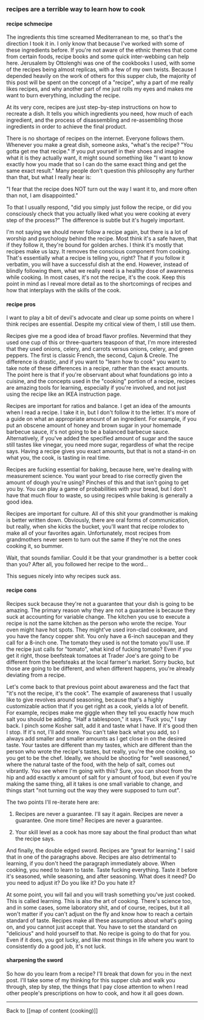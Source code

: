 ### recipes are a terrible way to learn how to cook

#### recipe schmecipe

The ingredients this time screamed Mediterranean to me, so that's the direction I took it in. I only know that because I've worked with some of these ingredients before. If you're not aware of the ethnic themes that come from certain foods, recipe books and some quick inter-webbing can help here. Jerusalem by Ottolenghi was one of the cookbooks I used, with some of the recipes being almost replicas, with a few of my own twists. Because I depended heavily on the work of others for this supper club, the majority of this post will be spent on the concept of a "recipe", why a part of me really likes recipes, and why another part of me just rolls my eyes and makes me want to burn everything, including the recipe. 

At its very core, recipes are just step-by-step instructions on how to recreate a dish. It tells you which ingredients you need, how much of each ingredient, and the process of disassembling and re-assembling those ingredients in order to achieve the final product.

There is no shortage of recipes on the internet. Everyone follows them. Whenever you make a great dish, someone asks, "what's the recipe? "You gotta get me that recipe." If you put yourself in their shoes and imagine what it is they actually want, it might sound something like "I want to know exactly how you made that so I can do the same exact thing and get the same exact result." Many people don't question this philosophy any further than that, but what I really hear is:

"I fear that the recipe does NOT turn out the way I want it to, and more often than not, I am disappointed."

To that I usually respond, "did you simply just follow the recipe, or did you consciously check that you actually liked what you were cooking at every step of the process?" The difference is subtle but it's hugely important. 

I'm not saying we should never follow a recipe again, but there is a lot of worship and psychology behind the recipe. Most think it's a safe haven, that if they follow it, they're bound for golden arches. I think it's mostly that recipes make us lazy. It removes the conscious component from cooking. That's essentially what a recipe is telling you, right? That if you follow it verbatim, you will have a successful dish at the end. However, instead of blindly following them, what we really need is a healthy dose of awareness while cooking. In most cases, it's not the recipe, it's the cook. Keep this point in mind as I reveal more detail as to the shortcomings of recipes and how that interplays with the skills of the cook. 

#### recipe pros

I want to play a bit of devil's advocate and clear up some points on where I think recipes are essential. Despite my critical view of them, I still use them.

Recipes give me a good idea of broad flavor profiles. Nevermind that they used one cup of this or three-quarters teaspoon of that, I'm more interested that they used onions, celery, and carrots versus onions, celery, and green peppers. The first is classic French, the second, Cajun & Creole. The difference is drastic, and if you want to "learn how to cook" you want to take note of these differences in a recipe, rather than the exact amounts. The point here is that if you're observant about what foundations go into a cuisine, and the concepts used in the "cooking" portion of a recipe, recipes are amazing tools for learning, especially if you're involved, and not just using the recipe like an IKEA instruction page.

Recipes are important for ratios and balance. I get an idea of the amounts when I read a recipe. I take it in, but I don't follow it to the letter. It's more of a guide on what an appropriate amount of an ingredient. For example, if you put an obscene amount of honey and brown sugar in your homemade barbecue sauce, it's not going to be a balanced barbecue sauce. Alternatively, if you've added the specified amount of sugar and the sauce still tastes like vinegar, you need more sugar, regardless of what the recipe says. Having a recipe gives you exact amounts, but that is not a stand-in on what you, the cook, is tasting in real time.

Recipes are fucking essential for baking, because here, we're dealing with measurement science. You want your bread to rise correctly given the amount of dough you're using? Pinches of this and that isn't going to get you by. You can play a game of probabilities with your bread, but I don't have that much flour to waste, so using recipes while baking is generally a good idea.

Recipes are important for culture. All of this shit your grandmother is making is better written down. Obviously, there are oral forms of communication, but really, when she kicks the bucket, you'll want that recipe rolodex to make all of your favorites again. Unfortunately, most recipes from grandmothers never seem to turn out the same if they're not the ones cooking it, so bummer. 

Wait, that sounds familiar. Could it be that your grandmother is a better cook than you? After all, you followed her recipe to the word…

This segues nicely into why recipes suck ass.

#### recipe cons

Recipes suck because they're not a guarantee that your dish is going to be amazing. The primary reason why they are not a guarantee is because they suck at accounting for variable change. The kitchen you use to execute a recipe is not the same kitchen as the person who wrote the recipe. Your oven might have hot spots. They might've used iron-clad cookware, and you have the fancy copper shit. You only have a 6-inch saucepan and they call for a 8-inch one. The tomato they used is not the tomato you'll use. If the recipe just calls for "tomato", what kind of fucking tomato? Even if you get it right, those beefsteak tomatoes at Trader Joe's are going to be different from the beefsteaks at the local farmer's market. Sorry bucko, but those are going to be different, and when different happens, you're already deviating from a recipe.

Let's come back to that previous point about awareness and the fact that "it's not the recipe, it's the cook". The example of awareness that I usually like to give revolves around seasoning, because that's a highly customizable action that if you get right as a cook, yields a lot of benefit. For example, recipes make me giggle when they tell you exactly how much salt you should be adding. "Half a tablespoon," it says. "Fuck you," I say back. I pinch some Kosher salt, add it and taste what I have. If it's good then I stop. If it's not, I'll add more. You can't take back what you add, so I always add smaller and smaller amounts as I get close in on the desired taste. Your tastes are different than my tastes, which are different than the person who wrote the recipe's tastes, but really, you're the one cooking, so you get to be the chef. Ideally, we should be shooting for "well seasoned," where the natural taste of the food, with the help of salt, comes out vibrantly. You see where I'm going with this? Sure, you can shoot from the hip and add exactly x amount of salt for y amount of food, but even if you're making the same thing, all it takes is one small variable to change, and things start "not turning out the way they were supposed to turn out".

The two points I'll re-iterate here are:

1. Recipes are never a guarantee. I'll say it again. Recipes are never a guarantee. One more time? Recipes are never a guarantee.

2. Your skill level as a cook has more say about the final product than what the recipe says.

And finally, the double edged sword. Recipes are "great for learning." I said that in one of the paragraphs above. Recipes are also detrimental to learning, if you don't heed the paragraph immediately above. When cooking, you need to learn to taste. Taste fucking everything. Taste it before it's seasoned, while seasoning, and after seasoning. What does it need? Do you need to adjust it? Do you like it? Do you hate it? 

At some point, you will fail and you will trash something you've just cooked. This is called learning. This is also the art of cooking. There's science too, and in some cases, some laboratory shit, and of course, recipes, but it all won't matter if you can't adjust on the fly and know how to reach a certain standard of taste. Recipes make all these assumptions about what's going on, and you cannot just accept that. You have to set the standard on "delicious" and hold yourself to that. No recipe is going to do that for you. Even if it does, you got lucky, and like most things in life where you want to consistently do a good job, it's not luck.

#### sharpening the sword

So how do you learn from a recipe? I'll break that down for you in the next post. I'll take some of my thinking for this supper club and walk you through, step by step, the things that I pay close attention to when I read other people's prescriptions on how to cook, and how it all goes down.

---

Back to [[map of content (cooking)]]
